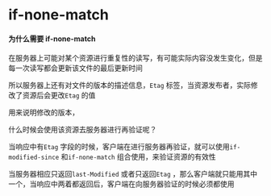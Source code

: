 # if-none-match



#### 为什么需要 if-none-match

在服务器上可能对某个资源进行重复性的读写，有可能实际内容没发生变化，但是每一次读写都会更新该文件的最后更新时间



所以服务器上还有对文件的版本的描述信息，<code>Etag</code> 标签，当资源发布者，实际修改了资源后会更改<code>Etag</code> 的值

用来说明修改的版本，



什么时候会使用该资源去服务器进行再验证呢？

当响应中有<code>Etag</code> 字段的时候，客户端在进行服务器再验证，就可以使用<code>if-modified-since</code> 和<code>if-none-match</code> 组合使用，来验证资源的有效性



当服务器相应只返回<code>last-Modified</code> 或者只返回<code>Etag</code> ，那么客户端就只能用其中一个，当响应中两着都返回后，客户端在向服务器验证的时候必须都使用

